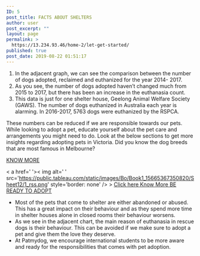 ```yaml
---
ID: 5
post_title: FACTS ABOUT SHELTERS
author: user
post_excerpt: ""
layout: page
permalink: >
  https://13.234.93.46/home-2/let-get-started/
published: true
post_date: 2019-08-22 01:51:17
---
```

<ol>
 	<li style="font-weight: 400;">In the adjacent graph, we can see the comparison between the number of dogs adopted, reclaimed and euthanized for the year 2014- 2017.&nbsp;</li>
 	<li style="font-weight: 400;">As you see, the number of dogs adopted haven’t changed much from 2015 to 2017, but there has been an increase in the euthanasia count.</li>
 	<li style="font-weight: 400;">This data is just for one shelter house, Geelong Animal Welfare Society (GAWS). The number of dogs euthanized in Australia each year is alarming. In 2016-2017, 5763 dogs were euthanized by the RSPCA.</li>
</ol>
These numbers can be reduced if we are responsible towards our pets. While looking to adopt a pet, educate yourself about the pet care and arrangements you might need to do. Look at the below sections to get more insights regarding adopting pets in Victoria. Did you know the dog breeds that are most famous in Melbourne?&nbsp;

<a href="http://patmydog.tk/home-2/let-get-started/be-ready-to-adopt/registered-dog-breeds/">KNOW MORE</a>

<noscript>&lt; a href=' '&gt;&lt; img alt=' ' src='https://public.tableau.com/static/images/Bo/Book1_15665367350820/Sheet12/1_rss.png' style='border: none' /&gt;<!-- a--></noscript><object class="tableauViz" style="display:none;"><param name="host_url" value="https%3A%2F%2Fpublic.tableau.com%2F"><param name="embed_code_version" value="3"><param name="site_root" value=""><param name="name" value="Book1_15665367350820/Sheet12"><param name="tabs" value="no"><param name="toolbar" value="yes"><param name="static_image" value="https://public.tableau.com/static/images/Bo/Book1_15665367350820/Sheet12/1.png"><param name="animate_transition" value="yes"><param name="display_static_image" value="yes"><param name="display_spinner" value="yes"><param name="display_overlay" value="yes"><param name="display_count" value="yes"></object>                &gt;
<a href="#" role="button">
Click here
</a>
<a href="http://patmydog.tk/home-2/be-ready-to-adopt/registered-dog-breeds/" role="button">
Know More
</a>
<a href="http://patmydog.tk/home-2/let-get-started/be-ready-to-adopt/" role="button">
BE READY TO ADOPT
</a>
<ul>
 	<li style="font-weight: 400;">Most of the pets that come to shelter are either abandoned or abused. This has a great impact on their behaviour and as they spend more time in shelter houses alone in closed rooms their behaviour worsens.&nbsp;</li>
 	<li style="font-weight: 400;">As we see in the adjacent chart, the main reason of euthanasia in rescue dogs is their behaviour. This can be avoided if we make sure to adopt a pet and give them the love they deserve.</li>
 	<li style="font-weight: 400;">At Patmydog, we encourage international students to be more aware and ready for the responsibilities that comes with pet adoption.</li>
</ul>